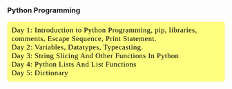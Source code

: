 ### Python Programming
<div style="color:white;
           display:fill;
           border-radius:5px;
           background-color:#ffff80;
           font-size:120%;
           font-family:Verdana;
           letter-spacing:0.6px">
        <p style="padding: 10px;
              color:black;">
          Day 1: Introduction to Python Programming, pip, libraries, comments, Escape Sequence, Print Statement.<br>
          Day 2: Variables, Datatypes, Typecasting.<br>
          Day 3: String Slicing And Other Functions In Python<br>
          Day 4: Python Lists And List Functions<br>
          Day 5: Dictionary<br>
         </p>
</div>
